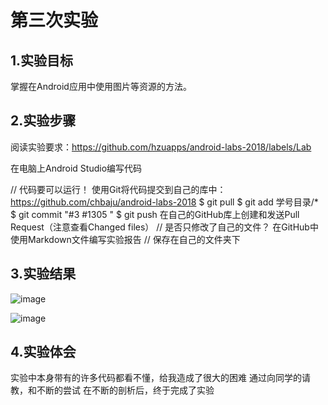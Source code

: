 # 第三次实验

## 1.实验目标
掌握在Android应用中使用图片等资源的方法。

## 2.实验步骤
阅读实验要求：https://github.com/hzuapps/android-labs-2018/labels/Lab
 
在电脑上Android Studio编写代码
 
// 代码要可以运行！
使用Git将代码提交到自己的库中：https://github.com/chbaju/android-labs-2018
$ git pull
$ git add 学号目录/*
$ git commit "#3 #1305 "
$ git push
在自己的GitHub库上创建和发送Pull Request（注意查看Changed files）
// 是否只修改了自己的文件？
在GitHub中使用Markdown文件编写实验报告
// 保存在自己的文件夹下

## 3.实验结果

![image](https://github.com/chbaju/android-labs-2018/blob/master/soft1614080902218/%233%E5%9B%BE1.png)

![image](https://github.com/chbaju/android-labs-2018/blob/master/soft1614080902218/%233%E5%9B%BE2.png)

## 4.实验体会
实验中本身带有的许多代码都看不懂，给我造成了很大的困难
通过向同学的请教，和不断的尝试
在不断的剖析后，终于完成了实验
